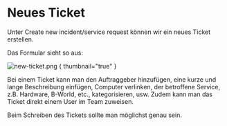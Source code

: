 # Neues Ticket

Unter <ui-path>Create new incident/service request</ui-path> können wir ein neues Ticket erstellen.

Das Formular sieht so aus: 

![new-ticket.png](new-ticket.png) { thumbnail="true" }

Bei einem Ticket kann man den Auftraggeber hinzufügen, eine kurze und lange Beschreibung einfügen, Computer verlinken, der betroffene Service, z.B.
Hardware, B-World, etc., kategorisieren, usw. Zudem kann man das Ticket direkt einem User im Team zuweisen.

Beim Schreiben des Tickets sollte man möglichst genau sein. 